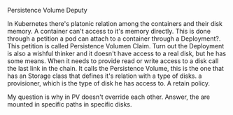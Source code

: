 Persistence Volume Deputy

In Kubernetes there's platonic relation among the containers and their disk memory. A container can't access to it's memory directly. This is done through a petition a pod can attach to a container through a Deployment?. This petition is called Persistence Volumen Claim. Turn out the Deployment is also a wishful thinker and it doesn't have access to a real disk, but he has some means. When it needs to provide read or write access to a disk call the last link in the chain. It calls the Persistence Volume, this is the one that has an Storage class that defines it's relation with a type of disks. a provisioner, which is the type of disk he has access to. A retain policy.

My question is why in PV doesn't override each other. Answer, the are mounted in specific paths in specific disks. 